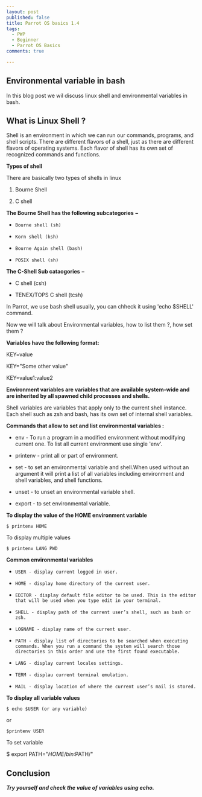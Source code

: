 ```yaml
---
layout: post
published: false
title: Parrot OS basics 1.4
tags:
  - PWP
  - Beginner
  - Parrot OS Basics
comments: true

---
```

## Environmental variable in bash

In this blog post we wil discuss linux shell and environmental variables in bash. 

## What is Linux Shell ?

Shell is an environment in which we can run our commands, programs, and shell scripts. There are different flavors of a shell, just as there are different flavors of operating systems. Each flavor of shell has its own set of recognized commands and functions.

**Types of shell**

There are basically two types of shells in linux

1. Bourne Shell

2. C shell


**The Bourne Shell has the following subcategories −**

- 	  Bourne shell (sh)

-     Korn shell (ksh)

-     Bourne Again shell (bash)

-     POSIX shell (sh)

**The  C-Shell Sub cataogories −**

- C shell (csh)

- TENEX/TOPS C shell (tcsh)


In Parrot, we use bash shell usually, you can chheck it using 'echo $SHELL' command.


Now we will talk about Environmental variables, how to list them ?, how set them ?


**Variables have the following format:**


   KEY=value
   
   KEY="Some other value"
   
   KEY=value1:value2


**Environment variables are variables that are available system-wide and are inherited by all spawned child processes and shells.**


Shell variables are variables that apply only to the current shell instance. Each shell such as zsh and bash, has its own set of internal shell variables.

**Commands that allow to set and list environmental variables :**

- env - To run a program in a modified environment without modifying current one. To list all current environment use single 'env'.

- printenv - print all or part of environment.

- set - to set an environmental variable and shell.When used without an argument it will print a list of all variables including environment and shell variables, and shell functions.

- unset - to unset an environmental variable shell.

- export - to set environmental variable.


**To display the value of the HOME environment variable**
~~~
$ printenv HOME
~~~

To display multiple values

~~~
$ printenv LANG PWD
~~~

**Common environmental variables**

- 	  USER - display current logged in user.

-     HOME - display home directory of the current user.

-     EDITOR - display default file editor to be used. This is the editor that will be used when you type edit in your terminal.

-     SHELL - display path of the current user’s shell, such as bash or zsh.

-     LOGNAME - display name of the current user.

-     PATH - display list of directories to be searched when executing commands. When you run a command the system will search those directories in this order and use the first found executable.

-     LANG - display current locales settings.

-     TERM - displau current terminal emulation.

-     MAIL - display location of where the current user’s mail is stored.

**To display all variable values**

~~~
$ echo $USER (or any variable)
~~~
or 
~~~
$printenv USER
~~~
To set variable 

$ export PATH="$HOME/bin:$PATH/"

## Conclusion

_**Try yourself and check the value of variables using echo.**_


